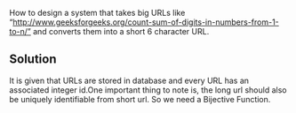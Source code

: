 How to design a system that takes big URLs like
“http://www.geeksforgeeks.org/count-sum-of-digits-in-numbers-from-1-to-n/”
and converts them into a short 6 character URL.

Solution
----------

It is given that URLs are stored in database and every URL has an
associated integer id.One important thing to note is, the long url should
also be uniquely identifiable from short url. So we need a Bijective Function.